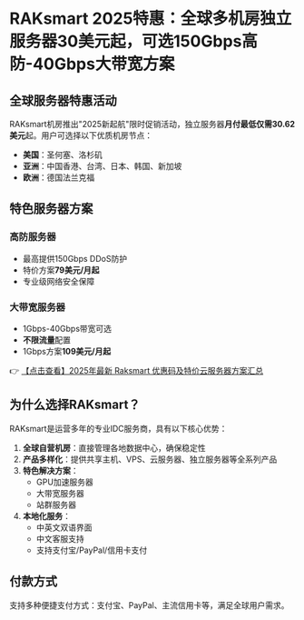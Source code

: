 # RAKsmart 2025特惠：全球多机房独立服务器30美元起，可选150Gbps高防-40Gbps大带宽方案

## 全球服务器特惠活动

RAKsmart机房推出"2025新起航"限时促销活动，独立服务器**月付最低仅需30.62美元**起。用户可选择以下优质机房节点：

- **美国**：圣何塞、洛杉矶
- **亚洲**：中国香港、台湾、日本、韩国、新加坡
- **欧洲**：德国法兰克福

## 特色服务器方案

### 高防服务器
- 最高提供150Gbps DDoS防护
- 特价方案**79美元/月起**
- 专业级网络安全保障

### 大带宽服务器
- 1Gbps-40Gbps带宽可选
- **不限流量**配置
- 1Gbps方案**109美元/月起**

👉 [【点击查看】2025年最新 Raksmart 优惠码及特价云服务器方案汇总](https://bit.ly/raksmart)

## 为什么选择RAKsmart？

RAKsmart是运营多年的专业IDC服务商，具有以下核心优势：

1. **全球自营机房**：直接管理各地数据中心，确保稳定性
2. **产品多样化**：提供共享主机、VPS、云服务器、独立服务器等全系列产品
3. **特色解决方案**：
   - GPU加速服务器
   - 大带宽服务器
   - 站群服务器
4. **本地化服务**：
   - 中英文双语界面
   - 中文客服支持
   - 支持支付宝/PayPal/信用卡支付

## 付款方式
支持多种便捷支付方式：支付宝、PayPal、主流信用卡等，满足全球用户需求。